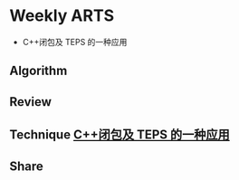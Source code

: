 # Weekly ARTS

- C++闭包及 TEPS 的一种应用

## Algorithm

## Review

## Technique [C++闭包及 TEPS 的一种应用](closure_apply.md)

## Share
